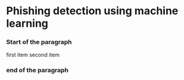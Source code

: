 Phishing detection using machine learning
=========================================

### Start of the paragraph

first item
second item 
### end of the paragraph